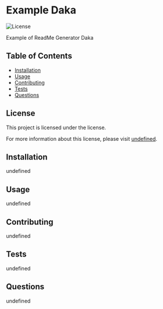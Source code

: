 
# Example Daka

![License](https://img.shields.io/badge/license--green.svg)

Example of ReadMe Generator Daka

## Table of Contents

- [Installation](#installation)
- [Usage](#usage)
- [Contributing](#contributing)
- [Tests](#tests)
- [Questions](#questions)


## License

This project is licensed under the [](undefined) license.

For more information about this license, please visit [undefined](undefined).


## Installation

undefined

## Usage

undefined

## Contributing

undefined

## Tests

undefined

## Questions

undefined

